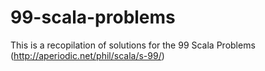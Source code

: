 # 99-scala-problems

This is a recopilation of solutions for the 99 Scala Problems (http://aperiodic.net/phil/scala/s-99/)